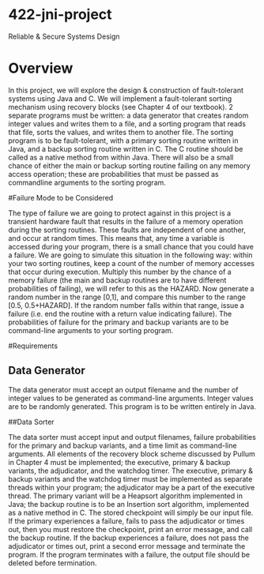 # 422-jni-project

Reliable & Secure Systems Design

# Overview

In this project, we will explore the design & construction of fault-tolerant systems using
Java and C. We will implement a fault-tolerant sorting mechanism using recovery blocks
(see Chapter 4 of our textbook). 2 separate programs must be written: a data generator
that creates random integer values and writes them to a file, and a sorting program that
reads that file, sorts the values, and writes them to another file. The sorting program is to
be fault-tolerant, with a primary sorting routine written in Java, and a backup sorting
routine written in C. The C routine should be called as a native method from within Java.
There will also be a small chance of either the main or backup sorting routine failing on
any memory access operation; these are probabilities that must be passed as commandline
arguments to the sorting program.

#Failure Mode to be Considered

The type of failure we are going to protect against in this project is a transient hardware
fault that results in the failure of a memory operation during the sorting routines. These
faults are independent of one another, and occur at random times. This means that, any
time a variable is accessed during your program, there is a small chance that you could
have a failure. We are going to simulate this situation in the following way: within your
two sorting routines, keep a count of the number of memory accesses that occur during
execution. Multiply this number by the chance of a memory failure (the main and backup
routines are to have different probabilities of failing), we will refer to this as the
HAZARD. Now generate a random number in the range [0,1], and compare this number
to the range [0.5, 0.5+HAZARD]. If the random number falls within that range, issue a
failure (i.e. end the routine with a return value indicating failure). The probabilities of
failure for the primary and backup variants are to be command-line arguments to your
sorting program.

#Requirements

## Data Generator

The data generator must accept an output filename and the number of
integer values to be generated as command-line arguments. Integer values are to be
randomly generated. This program is to be written entirely in Java.

##Data Sorter

The data sorter must accept input and output filenames, failure probabilities
for the primary and backup variants, and a time limit as command-line arguments. All
elements of the recovery block scheme discussed by Pullum in Chapter 4 must be
implemented; the executive, primary & backup variants, the adjudicator, and the
watchdog timer. The executive, primary & backup variants and the watchdog timer must
be implemented as separate threads within your program; the adjudicator may be a part of
the executive thread. The primary variant will be a Heapsort algorithm implemented in 
Java; the backup routine is to be an Insertion sort algorithm, implemented as a native
method in C. The stored checkpoint will simply be our input file. If the primary
experiences a failure, fails to pass the adjudicator or times out, then you must restore the
checkpoint, print an error message, and call the backup routine. If the backup experiences
a failure, does not pass the adjudicator or times out, print a second error message and
terminate the program. If the program terminates with a failure, the output file should be
deleted before termination.
